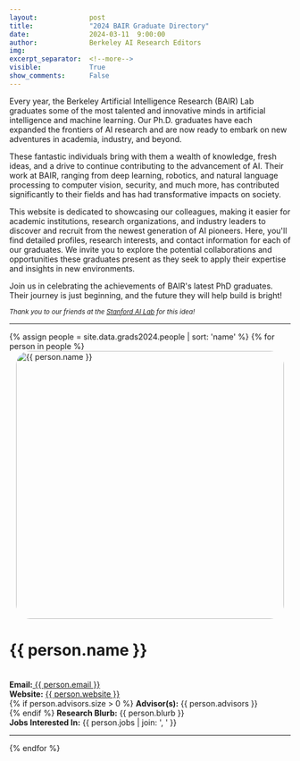 ```yaml
---
layout:             post
title:              "2024 BAIR Graduate Directory"
date:               2024-03-11  9:00:00
author:             Berkeley AI Research Editors
img:                
excerpt_separator:  <!--more-->
visible:            True
show_comments:      False
---
```


<!--
These are comments in HTML. The above header text is needed to format the
title, authors, etc. The "example_post" is an example representative image (not
GIF) that we use for each post for tweeting (see below as well) and for the
emails to subscribers. Please provide this image (and any other images and
GIFs) in the blog to the BAIR Blog editors directly.

The text directly below gets tweets to work. Please adjust according to your
post.

The `static/blog` directory is a location on the blog server which permanently
stores the images/GIFs in BAIR Blog posts. Each post has a subdirectory under
this for its images (titled `example_post` here, please change).

Keeping the post visbility as False will mean the post is only accessible if
you know the exact URL.

You can also turn on Disqus comments, but we recommend disabling this feature.
-->

<!-- twitter -->
<meta name="twitter:title" content="2024 BAIR Graduate Directory">
<meta name="twitter:card" content="summary_large_image">

<meta name="keywords" content="graduates, hiring, recruiting">
<meta name="description" content="The BAIR Blog">
<meta name="author" content="Ritwik Gupta, Suzie Petryk, Krishna Agrawal">

Every year, the Berkeley Artificial Intelligence Research (BAIR) Lab graduates some of the most talented and innovative minds in artificial intelligence and machine learning. Our Ph.D. graduates have each expanded the frontiers of AI research and are now ready to embark on new adventures in academia, industry, and beyond.

These fantastic individuals bring with them a wealth of knowledge, fresh ideas, and a drive to continue contributing to the advancement of AI. Their work at BAIR, ranging from deep learning, robotics, and natural language processing to computer vision, security, and much more, has contributed significantly to their fields and has had transformative impacts on society.

This website is dedicated to showcasing our colleagues, making it easier for academic institutions, research organizations, and industry leaders to discover and recruit from the newest generation of AI pioneers. Here, you'll find detailed profiles, research interests, and contact information for each of our graduates. We invite you to explore the potential collaborations and opportunities these graduates present as they seek to apply their expertise and insights in new environments.

Join us in celebrating the achievements of BAIR's latest PhD graduates. Their journey is just beginning, and the future they will help build is bright!

<!--more-->

<small><i>Thank you to our friends at the <a href="https://ai.stanford.edu/blog/sail-graduates/">Stanford AI Lab</a> for this idea!</i></small>

<hr/>

<!--
The actual text for the post content appears below.  Text will appear on the
homepage, i.e., https://bair.berkeley.edu/blog/ but we only show part of the
posts on the homepage. The rest is accessed via clicking 'Continue'. This is
enforced with the `more` excerpt separator.
-->

<div class="container">
  <div class="row">
    {% assign people = site.data.grads2024.people | sort: 'name' %}
    {% for person in people %}
      <div class="col-md-4">
        <div class="card mb-4 shadow-sm">
          <a  href="{{ person.website }}"><img src="https://bair.berkeley.edu/static/blog/grads2024/{{ person.name }}.jpg" alt="{{ person.name }}" class="bd-placeholder-img card-img-top" width="480" height="auto" style="display: block; margin-left: auto; margin-right: auto; border-radius: 25px"></a>
          <div class="card-body">
            <p class="card-text">
              <h1>{{ person.name }}</h1><br>
              <strong>Email:</strong><a href="mailto:{{ person.email }}"> {{ person.email }}</a><br>
              <strong>Website:</strong> <a href="{{ person.website }}">{{ person.website }}</a><br>
              {% if person.advisors.size > 0 %}
              <strong>Advisor(s):</strong> {{ person.advisors }}<br>
              {% endif %}
              <strong>Research Blurb:</strong> {{ person.blurb }}<br>
              <strong>Jobs Interested In:</strong> {{ person.jobs | join: ', ' }}
            </p>
          </div>
        </div>
      </div>
      <hr/>
    {% endfor %}
  </div>
</div>